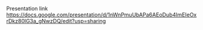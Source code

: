 Presentation link https://docs.google.com/presentation/d/1nWnPmuUbAPa6AEoDub4ImEIeOxrDkz80lG3a_gNwzDQ/edit?usp=sharing